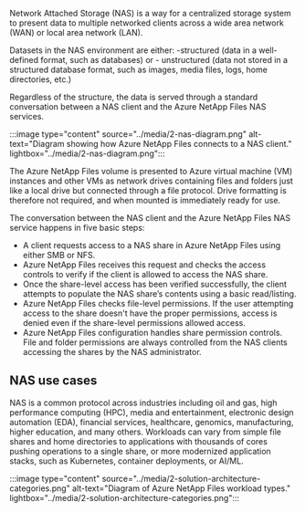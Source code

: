 Network Attached Storage (NAS) is a way for a centralized storage system to present data to multiple networked clients across a wide area network (WAN) or local area network (LAN).

Datasets in the NAS environment are either:
    -structured (data in a well-defined format, such as databases) or
    - unstructured (data not stored in a structured database format, such as images, media files, logs, home directories, etc.)

Regardless of the structure, the data is served through a standard conversation between a NAS client and the Azure NetApp Files NAS services.

:::image type="content" source="../media/2-nas-diagram.png" alt-text="Diagram showing how Azure NetApp Files connects to a NAS client." lightbox="../media/2-nas-diagram.png":::

The Azure NetApp Files volume is presented to Azure virtual machine (VM) instances and other VMs as network drives containing files and folders just like a local drive but connected through a file protocol. Drive formatting is therefore not required, and when mounted is immediately ready for use.

The conversation between the NAS client and the Azure NetApp Files NAS service happens in five basic steps:

- A client requests access to a NAS share in Azure NetApp Files using either SMB or NFS.
- Azure NetApp Files receives this request and checks the access controls to verify if the client is allowed to access the NAS share.
- Once the share-level access has been verified successfully, the client attempts to populate the NAS share’s contents using a basic read/listing.
- Azure NetApp Files checks file-level permissions. If the user attempting access to the share doesn't have the proper permissions, access is denied even if the share-level permissions allowed access.
- Azure NetApp Files configuration handles share permission controls. File and folder permissions are always controlled from the NAS clients accessing the shares by the NAS administrator.

## NAS use cases

NAS is a common protocol across industries including oil and gas, high performance computing (HPC), media and entertainment, electronic design automation (EDA), financial services, healthcare, genomics, manufacturing, higher education, and many others. Workloads can vary from simple file shares and home directories to applications with thousands of cores pushing operations to a single share, or more modernized application stacks, such as Kubernetes, container deployments, or AI/ML.

:::image type="content" source="../media/2-solution-architecture-categories.png" alt-text="Diagram of Azure NetApp Files workload types." lightbox="../media/2-solution-architecture-categories.png":::
